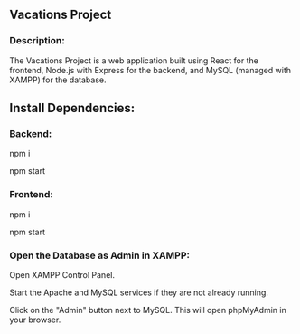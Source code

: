 ## Vacations Project

### Description:
The Vacations Project is a web application built using React for the frontend, Node.js with Express for the backend, and MySQL (managed with XAMPP) for the database.

## Install Dependencies:
### Backend:

npm i 

npm start

### Frontend:

npm i 

npm start

### Open the Database as Admin in XAMPP:

Open XAMPP Control Panel.

Start the Apache and MySQL services if they are not already running.

Click on the "Admin" button next to MySQL. This will open phpMyAdmin in your browser.
